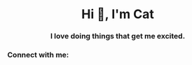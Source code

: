 <h1 align="center">Hi 👋, I'm Cat</h1>
<h3 align="center">I love doing things that get me excited.</h3>

<h3 align="left">Connect with me:</h3>
<p align="left">
</p>

